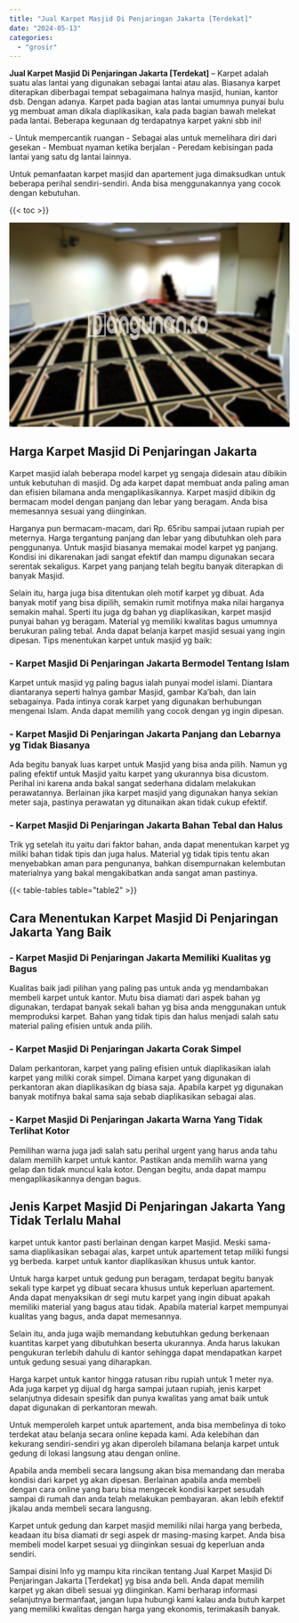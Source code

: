 ```yaml
---
title: "Jual Karpet Masjid Di Penjaringan Jakarta [Terdekat]"
date: "2024-05-13"
categories: 
  - "grosir"
---
```


**Jual Karpet Masjid Di Penjaringan Jakarta \[Terdekat\]** – Karpet adalah suatu alas lantai yang digunakan sebagai lantai atau alas. Biasanya karpet diterapkan diberbagai tempat sebagaimana halnya masjid, hunian, kantor dsb. Dengan adanya. Karpet pada bagian atas lantai umumnya punyai bulu yg membuat aman dikala diaplikasikan, kala pada bagian bawah melekat pada lantai. Beberapa kegunaan dg terdapatnya karpet yakni sbb ini!

\- Untuk mempercantik ruangan - Sebagai alas untuk memelihara diri dari gesekan - Membuat nyaman ketika berjalan - Peredam kebisingan pada lantai yang satu dg lantai lainnya.

Untuk pemanfaatan karpet masjid dan apartement juga dimaksudkan untuk beberapa perihal sendiri-sendiri. Anda bisa menggunakannya yang cocok dengan kebutuhan.

{{< toc >}}

![Jual Karpet Masjid Di Penjaringan Jakarta [Terdekat]](/images/grosir-karpet-murah-57.png)

## Harga Karpet Masjid Di Penjaringan Jakarta

Karpet masjid ialah beberapa model karpet yg sengaja didesain atau dibikin untuk kebutuhan di masjid. Dg ada karpet dapat membuat anda paling aman dan efisien bilamana anda mengaplikasikannya. Karpet masjid dibikin dg bermacam model dengan panjang dan lebar yang beragam. Anda bisa memesannya sesuai yang diinginkan.

Harganya pun bermacam-macam, dari Rp. 65ribu sampai jutaan rupiah per meternya. Harga tergantung panjang dan lebar yang dibutuhkan oleh para penggunanya. Untuk masjid biasanya memakai model karpet yg panjang. Kondisi ini dikarenakan jadi sangat efektif dan mampu digunakan secara serentak sekaligus. Karpet yang panjang telah begitu banyak diterapkan di banyak Masjid.

Selain itu, harga juga bisa ditentukan oleh motif karpet yg dibuat. Ada banyak motif yang bisa dipilih, semakin rumit motifnya maka nilai harganya semakin mahal. Sperti itu juga dg bahan yg diaplikasikan, karpet masjid punyai bahan yg beragam. Material yg memiliki kwalitas bagus umumnya berukuran paling tebal. Anda dapat belanja karpet masjid sesuai yang ingin dipesan. Tips menentukan karpet untuk masjid yg baik:

### \- Karpet Masjid Di Penjaringan Jakarta Bermodel Tentang Islam

Karpet untuk masjid yg paling bagus ialah punyai model islami. Diantara diantaranya seperti halnya gambar Masjid, gambar Ka’bah, dan lain sebagainya. Pada intinya corak karpet yang digunakan berhubungan mengenai Islam. Anda dapat memilih yang cocok dengan yg ingin dipesan.

### \- Karpet Masjid Di Penjaringan Jakarta Panjang dan Lebarnya yg Tidak Biasanya

Ada begitu banyak luas karpet untuk Masjid yang bisa anda pilih. Namun yg paling efektif untuk Masjid yaitu karpet yang ukurannya bisa dicustom. Perihal ini karena anda bakal sangat sederhana didalam melakukan perawatannya. Berlainan jika karpet masjid yang digunakan hanya sekian meter saja, pastinya perawatan yg ditunaikan akan tidak cukup efektif.

### \- Karpet Masjid Di Penjaringan Jakarta Bahan Tebal dan Halus

Trik yg setelah itu yaitu dari faktor bahan, anda dapat menentukan karpet yg miliki bahan tidak tipis dan juga halus. Material yg tidak tipis tentu akan menyebabkan aman para pengunanya, bahkan disempurnakan kelembutan materialnya yang bakal mengakibatkan anda sangat aman pastinya.

{{< table-tables table="table2" >}}

## Cara Menentukan Karpet Masjid Di Penjaringan Jakarta Yang Baik

### \- Karpet Masjid Di Penjaringan Jakarta Memiliki Kualitas yg Bagus

Kualitas baik jadi pilihan yang paling pas untuk anda yg mendambakan membeli karpet untuk kantor. Mutu bisa diamati dari aspek bahan yg digunakan, terdapat banyak sekali bahan yg bisa anda menggunakan untuk memproduksi karpet. Bahan yang tidak tipis dan halus menjadi salah satu material paling efisien untuk anda pilih.

### \- Karpet Masjid Di Penjaringan Jakarta Corak Simpel

Dalam perkantoran, karpet yang paling efisien untuk diaplikasikan ialah karpet yang miliki corak simpel. Dimana karpet yang digunakan di perkantoran akan diaplikasikan dg biasa saja. Apabila karpet yg digunakan banyak motifnya bakal sama saja sebab diaplikasikan sebagai alas.

### \- Karpet Masjid Di Penjaringan Jakarta Warna Yang Tidak Terlihat Kotor

Pemilihan warna juga jadi salah satu perihal urgent yang harus anda tahu dalam memilih karpet untuk kantor. Pastikan anda memilih warna yang gelap dan tidak muncul kala kotor. Dengan begitu, anda dapat mampu mengaplikasikannya dengan bagus.

## Jenis Karpet Masjid Di Penjaringan Jakarta Yang Tidak Terlalu Mahal

karpet untuk kantor pasti berlainan dengan karpet Masjid. Meski sama-sama diaplikasikan sebagai alas, karpet untuk apartement tetap miliki fungsi yg berbeda. karpet untuk kantor diaplikasikan khusus untuk kantor.

Untuk harga karpet untuk gedung pun beragam, terdapat begitu banyak sekali type karpet yg dibuat secara khusus untuk keperluan apartement. Anda dapat menyaksikan dr segi mutu karpet yang ingin dibuat apakah memiliki material yang bagus atau tidak. Apabila material karpet mempunyai kualitas yang bagus, anda dapat memesannya.

Selain itu, anda juga wajib memandang kebutuhkan gedung berkenaan kuantitas karpet yang dibutuhkan beserta ukurannya. Anda harus lakukan pengukuran terlebih dahulu di kantor sehingga dapat mendapatkan karpet untuk gedung sesuai yang diharapkan.

Harga karpet untuk kantor hingga ratusan ribu rupiah untuk 1 meter nya. Ada juga karpet yg dijual dg harga sampai jutaan rupiah, jenis karpet selanjutnya didesain spesifik dan punya kwalitas yang amat baik untuk dapat digunakan di perkantoran mewah.

Untuk memperoleh karpet untuk apartement, anda bisa membelinya di toko terdekat atau belanja secara online kepada kami. Ada kelebihan dan kekurang sendiri-sendiri yg akan diperoleh bilamana belanja karpet untuk gedung di lokasi langsung atau dengan online.

Apabila anda membeli secara langsung akan bisa memandang dan meraba kondisi dari karpet yg akan dipesan. Berlainan apabila anda membeli dengan cara online yang baru bisa mengecek kondisi karpet sesudah sampai di rumah dan anda telah melakukan pembayaran. akan lebih efektif jikalau anda membeli secara langusng.

Karpet untuk gedung dan karpet masjid memiliki nilai harga yang berbeda, keadaan itu bisa diamati dr segi aspek dr masing-masing karpet. Anda bisa membeli model karpet sesuai yg diinginkan sesuai dg keperluan anda sendiri.

Sampai disini Info yg mampu kita rincikan tentang Jual Karpet Masjid Di Penjaringan Jakarta \[Terdekat\] yg bisa anda beli. Anda dapat memilih karpet yg akan dibeli sesuai yg diinginkan. Kami berharap informasi selanjutnya bermanfaat, jangan lupa hubungi kami kalau anda butuh karpet yang memiliki kwalitas dengan harga yang ekonomis, terimakasih banyak.
